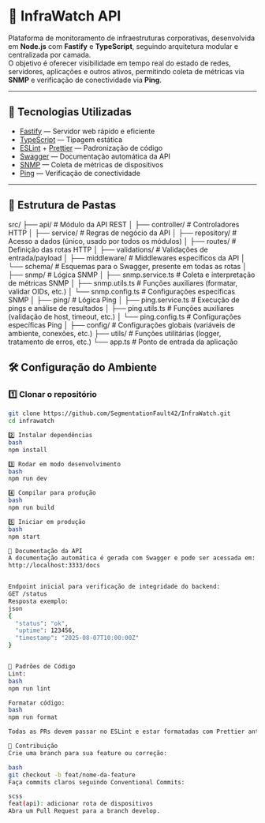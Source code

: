 # 📡 InfraWatch API

Plataforma de monitoramento de infraestruturas corporativas, desenvolvida em **Node.js** com **Fastify** e **TypeScript**, seguindo arquitetura modular e centralizada por camada.  
O objetivo é oferecer visibilidade em tempo real do estado de redes, servidores, aplicações e outros ativos, permitindo coleta de métricas via **SNMP** e verificação de conectividade via **Ping**.

---

## 🚀 Tecnologias Utilizadas
- [Fastify](https://fastify.dev/) — Servidor web rápido e eficiente
- [TypeScript](https://www.typescriptlang.org/) — Tipagem estática
- [ESLint](https://eslint.org/) + [Prettier](https://prettier.io/) — Padronização de código
- [Swagger](https://swagger.io/) — Documentação automática da API
- [SNMP](https://www.npmjs.com/package/net-snmp) — Coleta de métricas de dispositivos
- [Ping](https://www.npmjs.com/package/ping) — Verificação de conectividade

---

## 📂 Estrutura de Pastas
src/
├── api/ # Módulo da API REST
│ ├── controller/ # Controladores HTTP
│ ├── service/ # Regras de negócio da API
│ ├── repository/ # Acesso a dados (único, usado por todos os módulos)
│ ├── routes/ # Definição das rotas HTTP
│ ├── validations/ # Validações de entrada/payload
│ ├── middleware/ # Middlewares específicos da API
│ └── schema/ # Esquemas para o Swagger, presente em todas as rotas
│
├── snmp/ # Lógica SNMP
│ ├── snmp.service.ts # Coleta e interpretação de métricas SNMP
│ ├── snmp.utils.ts # Funções auxiliares (formatar, validar OIDs, etc.)
│ └── snmp.config.ts # Configurações específicas SNMP
│
├── ping/ # Lógica Ping
│ ├── ping.service.ts # Execução de pings e análise de resultados
│ ├── ping.utils.ts # Funções auxiliares (validação de host, timeout, etc.)
│ └── ping.config.ts # Configurações específicas Ping
│
├── config/ # Configurações globais (variáveis de ambiente, conexões, etc.)
├── utils/ # Funções utilitárias (logger, tratamento de erros, etc.)
└── app.ts # Ponto de entrada da aplicação


## 🛠️ Configuração do Ambiente

### 1️⃣ Clonar o repositório
```bash
git clone https://github.com/SegmentationFault42/InfraWatch.git
cd infrawatch

2️⃣ Instalar dependências
bash
npm install

3️⃣ Rodar em modo desenvolvimento
bash
npm run dev

4️⃣ Compilar para produção
bash
npm run build

5️⃣ Iniciar em produção
bash
npm start

📑 Documentação da API
A documentação automática é gerada com Swagger e pode ser acessada em:
http://localhost:3333/docs


Endpoint inicial para verificação de integridade do backend:
GET /status
Resposta exemplo:
json
{
  "status": "ok",
  "uptime": 123456,
  "timestamp": "2025-08-07T10:00:00Z"
}


🧹 Padrões de Código
Lint:
bash
npm run lint

Formatar código:
bash
npm run format

Todas as PRs devem passar no ESLint e estar formatadas com Prettier antes do merge.

👥 Contribuição
Crie uma branch para sua feature ou correção:

bash
git checkout -b feat/nome-da-feature
Faça commits claros seguindo Conventional Commits:

scss
feat(api): adicionar rota de dispositivos
Abra um Pull Request para a branch develop.